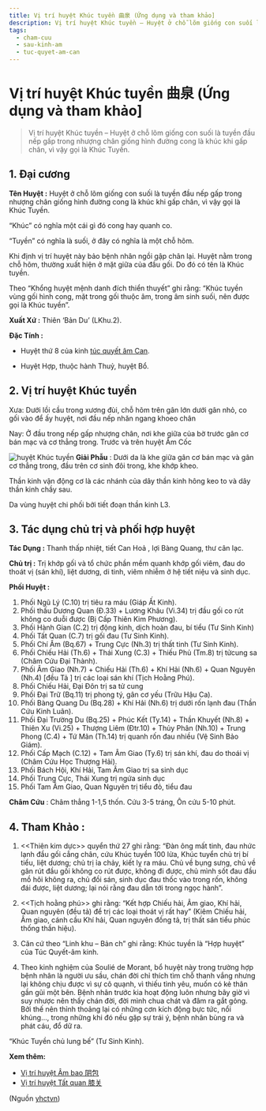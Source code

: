 ```yaml
---
title: Vị trí huyệt Khúc tuyền 曲泉 (Ứng dụng và tham khảo]
description: Vị trí huyệt Khúc tuyền – Huyệt ở chỗ lõm giống con suối là tuyền đầu nếp gấp trong nhượng chân giống hình đường cong là khúc khi gấp chân, vì vậy gọi là Khúc Tuyền.
tags:
  - cham-cuu
  - sau-kinh-am
  - tuc-quyet-am-can
---
```


# Vị trí huyệt Khúc tuyền 曲泉 (Ứng dụng và tham khảo] 

> Vị trí huyệt Khúc tuyền – Huyệt ở chỗ lõm giống con suối là tuyền đầu nếp gấp trong nhượng chân giống hình đường cong là khúc khi gấp chân, vì vậy gọi là Khúc Tuyền.

## 1. Đại cương

**Tên Huyệt :** Huyệt ở chỗ lõm giống con suối là tuyền đầu nếp gấp trong nhượng chân giống hình đường cong là khúc khi gấp chân, vì vậy gọi là Khúc Tuyền.

“Khúc” có nghĩa một cái gì đó cong hay quanh co. 

“Tuyền” có nghĩa là suối, ở đây có nghĩa là một chỗ hõm.

Khi định vị trí huyệt này bảo bệnh nhân ngồi gập chân lại. Huyệt nằm trong chỗ hõm, thường xuất hiện ở mặt giữa của đầu gối. Do đó có tên là Khúc tuyền.

Theo “Khổng huyệt mệnh danh đích thiển thuyết” ghi rằng: “Khúc tuyền vùng gối hình cong, mặt trong gối thuộc âm, trong âm sinh suối, nên được gọi là Khúc tuyền”.

**Xuất Xứ :** Thiên ‘Bản Du’ (LKhu.2).

**Đặc Tính :**

+ Huyệt thứ 8 của kinh [túc quyết âm Can](/yhctvn/kinh-tuc-quyet-am-can).

+ Huyệt Hợp, thuộc hành Thuỷ, huyệt Bổ.

## 2. Vị trí huyệt Khúc tuyền

Xưa: Dưới lồi cầu trong xương đùi, chỗ hõm trên gân lớn dưới gân nhỏ, co gối vào để ấy huyệt, nơi đầu nếp nhăn ngang khoeo chân

Nay: Ở đầu trong nếp gấp nhượng chân, nơi khe giữa của bờ trước gân cơ bán mạc và cơ thẳng trong. Trước và trên huyệt Âm Cốc

![huyệt Khúc tuyền](/imgs/yhctvn/huyet-khuc-tuyen.jpg)
**Giải Phẫu** : Dưới da là khe giữa gân cơ bán mạc và gân cơ thẳng trong, đầu trên cơ sinh đôi trong, khe khớp kheo.

Thần kinh vận động cơ là các nhánh của dây thần kinh hông keo to và dây thần kinh chầy sau.

Da vùng huyệt chi phối bởi tiết đoạn thần kinh L3.

## 3. Tác dụng chủ trị và phối hợp huyệt

**Tác Dụng :** Thanh thấp nhiệt, tiết Can Hoả , lợi Bàng Quang, thư cân lạc.

**Chủ trị :** Trị khớp gối và tổ chức phần mềm quanh khớp gối viêm, đau do thoát vị (sán khí), liệt dương, di tinh, viêm nhiễm ở hệ tiết niệu và sinh dục.

**Phối Huyệt :**

1. Phối Ngũ Lý (C.10) trị tiêu ra máu (Giáp Ất Kinh).
2. Phối thấu Dương Quan (Đ.33) + Lương Khâu (Vi.34) trị đầu gối co rút không co duỗi được (Bị Cấp Thiên Kim Phương).
3. Phối Hành Gian (C.2) trị động kinh, dịch hoàn đau, bí tiểu (Tư Sinh Kinh)
4. Phối Tất Quan (C.7) trị gối đau (Tư Sinh Kinh).
5. Phối Chí Âm (Bq.67) + Trung Cực (Nh.3) trị thất tinh (Tư Sinh Kinh).
6. Phối Chiếu Hải (Th.6) + Thái Xung (C.3) + Thiếu Phủ (Tm.8) trị tửcung sa (Châm Cứu Đại Thành).
7. Phối Âm Giao (Nh.7) + Chiếu Hải (Th.6) + Khí Hải (Nh.6) + Quan Nguyên (Nh.4) [đều Tả ] trị các loại sán khí (Tịch Hoằng Phú).
8. Phối Chiếu Hải, Đại Đôn trị sa tử cung
9. Phối Đại Trữ (Bq.11) trị phong tý, gân cơ yếu (Trữu Hậu Ca).
10. Phối Bàng Quang Du (Bq.28) + Khí Hải (Nh.6) trị dưới rốn lạnh đau (Thần Cứu Kinh Luân).
11. Phối Đại Trường Du (Bq.25) + Phúc Kết (Ty.14) + Thần Khuyết (Nh.8) + Thiên Xu (Vi.25) + Thượng Liêm (Đtr.10) + Thủy Phân (Nh.10) + Trung Phong (C.4) + Tứ Mãn (Th.14) trị quanh rốn đau nhiều (Vệ Sinh Bảo Giám).
12. Phối Cấp Mạch (C.12) + Tam Âm Giao (Ty.6) trị sán khí, đau do thoái vị (Châm Cứu Học Thượng Hải).
13. Phối Bách Hội, Khí Hải, Tam Âm Giao trị sa sinh dục
14. Phối Trung Cực, Thái Xung trị ngứa sinh dục
15. Phối Tam Âm Giao, Quan Nguyên trị tiểu đỏ, tiểu đau

**Châm Cứu** : Châm thẳng 1-1,5 thốn. Cứu 3-5 tráng, Ôn cứu 5-10 phút.

## **4. Tham Khảo :**

1. <<Thiên kim dực>> quyển thứ 27 ghi rằng: “Đàn ông mất tinh, đau nhức lạnh đầu gối cẳng chân, cứu Khúc tuyền 100 lửa, Khúc tuyển chủ trị bí tiểu, liệt dương; chủ trị ỉa chảy, kiết lỵ ra máu. Chủ về bụng sưng, chủ về gân rút đầu gối không co rút được, không đi được, chủ mình sốt đau đầu mồ hôi không ra, chủ đồi sán, sinh dục đau thốc vào trong rốn, không đái được, liệt dương; lại nói rằng đau dẫn tới trong ngọc hành”. 

2. <<Tịch hoằng phú>> ghi rằng: “Kết hợp Chiếu hải, Âm giao, Khí hải, Quan nguyên (đều tả) để trị các loại thoát vị rất hay” (Kiêm Chiếu hải, Âm giao, cánh cầu Khí hải, Quan nguyên đồng tả, trị thất sán tiểu phúc thống thần hiệu).

3. Căn cứ theo “Linh khu – Bản ch” ghi rằng: Khúc tuyền là “Hợp huyệt” của Túc Quyết-âm kinh. 

4. Theo kinh nghiệm của Soulié de Morant, bổ huyệt này trong trường hợp bệnh nhân là người ưu sầu, chán đời chỉ thích tìm chỗ thanh vắng nhưng lại không chịu được vì sự cô quạnh, vì thiếu tình yêu, muốn có kẻ thân gần gũi một bên. Bệnh nhân trước kia hoạt động luôn nhưng bây giờ vì suy nhược nên thấy chán đời, đời mình chua chát và đâm ra gắt gỏng. Bởi thế nên thỉnh thoảng lại có những cơn kích động bực tức, nổi khủng…, trong những khi đó nếu gặp sự trái ý, bệnh nhân bùng ra và phát cáu, đổ dữ ra.

“Khúc Tuyền chủ lung bế” (Tư Sinh Kinh).

**Xem thêm:**

* [Vị trí huyệt Âm bao 阴包](/yhctvn/vi-tri-huyet-am-bao-%e9%98%b4%e5%8c%85)
* [Vị trí huyệt Tất quan 膝关](/yhctvn/vi-tri-huyet-tat-quan-%e8%86%9d%e5%85%b3)

(Nguồn <a href="https://yhctvn.com/vi-tri-huyet-khuc-tuyen-曲泉/" target="_blank">yhctvn</a>)
